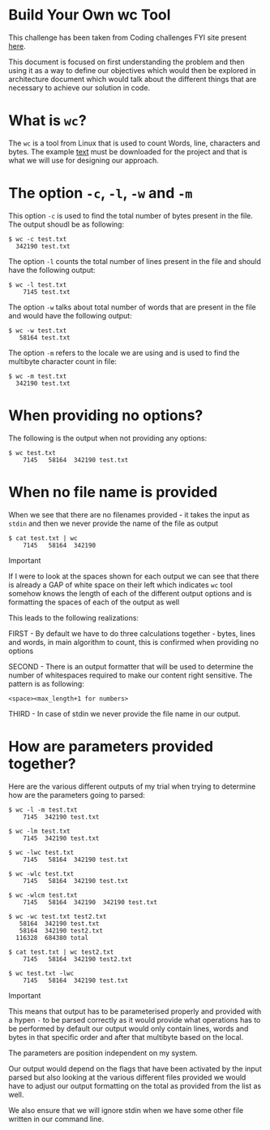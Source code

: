 # Build Your Own wc Tool

This challenge has been taken from Coding challenges FYI site present 
[here](https://codingchallenges.fyi/challenges/challenge-wc).

This document is focused on first understanding the problem and then using it as a way to define our objectives which
would then be explored in architecture document which would talk about the different things that are necessary to 
achieve our solution in code.

# What is `wc`?

The `wc` is a tool from Linux that is used to count Words, line, characters and bytes. 
The example [text](https://www.dropbox.com/scl/fi/d4zs6aoq6hr3oew2b6a9v/test.txt?rlkey=20c9d257pxd5emjjzd1gcbn03&dl=1)
must be downloaded for the project and that is what we will use for designing our approach.

# The option `-c`, `-l`, `-w` and `-m`

This option `-c` is used to find the total number of bytes present in the file. The output shoudl be as following:

```
$ wc -c test.txt
  342190 test.txt
```

The option `-l` counts the total number of lines present in the file and should have the following output:

```
$ wc -l test.txt
    7145 test.txt
```

The option `-w` talks about total number of words that are present in the file and would have the following output:

```
$ wc -w test.txt
   58164 test.txt
```

The option `-m` refers to the locale we are using and is used to find the multibyte character count in file:

```
$ wc -m test.txt
  342190 test.txt
```

# When providing no options?

The following is the output when not providing any options:

```
$ wc test.txt
    7145   58164  342190 test.txt
```

# When no file name is provided

When we see that there are no filenames provided - it takes the input as `stdin` and then we never provide the name of
the file as output

```
$ cat test.txt | wc
    7145   58164  342190
```

> [!IMPORTANT]
> If I were to look at the spaces shown for each output we can see that there is already a GAP of white space on their 
> left which indicates `wc` tool somehow knows the length of each of the different output options and is formatting the
> spaces of each of the output as well
>
> This leads to the following realizations:
> 
>   FIRST - By default we have to do three calculations together - bytes, lines and words, in main algorithm to count,
> this is confirmed when providing no options
> 
>   SECOND - There is an output formatter that will be used to determine the number of whitespaces required to make
> our content right sensitive. The pattern is as following:
> 
> ```<space><max_length+1 for numbers>```
>
>   THIRD - In case of stdin we never provide the file name in our output.
> 

# How are parameters provided together?

Here are the various different outputs of my trial when trying to determine how are the parameters going to parsed:

```
$ wc -l -m test.txt
    7145  342190 test.txt

$ wc -lm test.txt
    7145  342190 test.txt

$ wc -lwc test.txt
    7145   58164  342190 test.txt

$ wc -wlc test.txt
    7145   58164  342190 test.txt

$ wc -wlcm test.txt
    7145   58164  342190  342190 test.txt

$ wc -wc test.txt test2.txt
   58164  342190 test.txt
   58164  342190 test2.txt
  116328  684380 total

$ cat test.txt | wc test2.txt
    7145   58164  342190 test2.txt

$ wc test.txt -lwc
    7145   58164  342190 test.txt
```

> [!IMPORTANT]
> This means that output has to be parameterised properly and provided with a hypen `-` to be parsed correctly as it 
> would provide what operations has to be performed by default our output would only contain lines, words and bytes in
> that specific order and after that multibyte based on the local.
>
> The parameters are position independent on my system.
>
> Our output would depend on the flags that have been activated by the input parsed but also looking at the various
> different files provided we would have to adjust our output formatting on the total as provided from the list as well.
>
> We also ensure that we will ignore stdin when we have some other file written in our command line.
